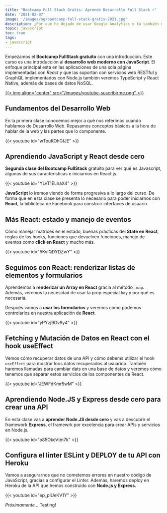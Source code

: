 ```yaml
---
title: "Bootcamp Full Stack Gratis: Aprende Desarrollo Full Stack ⚡"
date: '2021-02-07'
image: '/images/og/bootcamp-full-stack-gratis-2021.jpg'
description: ¿Por qué he dejado de usar Google Analytics y tú también deberías? Además, te doy algunas alternativas que puedes utilizar en su lugar
topic: javascript
toc: true
tags:
- javascript
---
```


Empezamos el **Bootcamp FullStack gratuito** con una introducción. Este curso es una introducción al **desarrollo web moderno con JavaScript**. El enfoque principal está en las aplicaciones de una sola página implementadas con *React* y que las soportan con servicios web RESTful y GraphQL implementados con Node.js también veremos TypeScript y React Native, además de bases de datos NoSQL.

<a href='https://midu.tube' target='_blank'>
{{< img align="center" src="/images/youtube-suscribirme.png" >}}
</a>

## Fundamentos del Desarrollo Web

En la primera clase conocemos mejor a qué nos referimos cuando hablamos de Desarrollo Web. Repasamos conceptos básicos a la hora de hablar de la web y las partes que lo componente.

{{< youtube id="wTpuKOhGfJE" >}}

## Aprendiendo JavaScript y React desde cero

**Segunda clase del Bootcamp FullStack** gratuito para ver qué es Javascript, algunas de sus características e iniciarnos en React.js.

{{< youtube id="YLvT1ELnaX4" >}}

**JavaScript** lo iremos viendo de forma progresiva a lo largo del curso. De forma que en esta clase se presenta lo necesario para poder iniciarnos con **React**, la biblioteca de Facebook para construir interfaces de usuario.

## Más React: estado y manejo de eventos

Cómo manejar matrices en el estado, buenas prácticas del **State en React**, reglas de los hooks, funciones que devuelven funciones, manejo de eventos como **click en React** y mucho más.

{{< youtube id="5KvlQDYDZwY" >}}

## Seguimos con React: renderizar listas de elementos y formularios

Aprendemos a **renderizar un Array en React** gracia al método `.map`. Además, veremos la necesidad de usar la prop especial `key` y por qué es necesaria.

Después vamos a **usar los formularios** y veremos cómo podemos controlarlos en nuestra aplicación de **React**.

{{< youtube id="yPYzj9Gv9y4" >}}

## Fetching y Mutación de Datos en React con el hook useEffect

Vemos cómo recuperar datos de una API y cómo debems utilizar el hook `useEffect` para mostrar loos datos recuperados al usuarioo. También haremos llamadas para cambiar dats en una base de datos y veremos cómo tenemos que separar estos servicios de los componentes de React.

{{< youtube id="JEWFdKmr5wM" >}}

## Aprendiendo Node.JS y Express desde cero para crear una API

En esta clase vas a **aprender Node.JS desde cero** y vas a descubrir el framework **Express**, el framewrk por excelencia para crear APIs y servicios en Node.js.

{{< youtube id="o85OkeVtm7k" >}}

## Configura el linter ESLint y DEPLOY de tu API con Heroku

Vamos a asegurarnos que no cometemos errores en nuestro código de JavaScript, gracias a configurar el Linter. Además, haremos deploy en Heroku de la API que hemos construido con **Node.js y Express.**

{{< youtube id="ep_plUeKV1Y" >}}

_Próximamente..._ Testing!